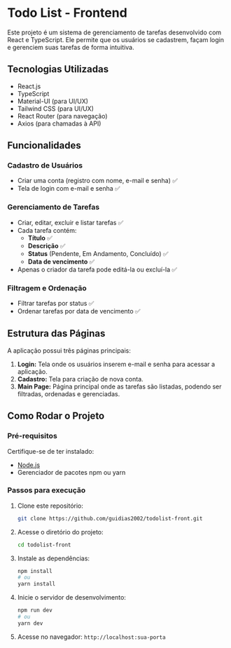 # Todo List - Frontend

Este projeto é um sistema de gerenciamento de tarefas desenvolvido com React e TypeScript. Ele permite que os usuários se cadastrem, façam login e gerenciem suas tarefas de forma intuitiva.

## Tecnologias Utilizadas

- React.js
- TypeScript
- Material-UI (para UI/UX)
- Tailwind CSS (para UI/UX)
- React Router (para navegação)
- Axios (para chamadas à API)

## Funcionalidades

### Cadastro de Usuários
- Criar uma conta (registro com nome, e-mail e senha) ✅
- Tela de login com e-mail e senha ✅

### Gerenciamento de Tarefas
- Criar, editar, excluir e listar tarefas ✅
- Cada tarefa contém:
  - **Título** ✅
  - **Descrição** ✅
  - **Status** (Pendente, Em Andamento, Concluído) ✅
  - **Data de vencimento** ✅
- Apenas o criador da tarefa pode editá-la ou excluí-la ✅

### Filtragem e Ordenação
- Filtrar tarefas por status ✅
- Ordenar tarefas por data de vencimento ✅

## Estrutura das Páginas

A aplicação possui três páginas principais:

1. **Login:** Tela onde os usuários inserem e-mail e senha para acessar a aplicação.
2. **Cadastro:** Tela para criação de nova conta.
3. **Main Page:** Página principal onde as tarefas são listadas, podendo ser filtradas, ordenadas e gerenciadas.

## Como Rodar o Projeto

### Pré-requisitos
Certifique-se de ter instalado:
- [Node.js](https://nodejs.org/)
- Gerenciador de pacotes npm ou yarn

### Passos para execução

1. Clone este repositório:
   ```sh
   git clone https://github.com/guidias2002/todolist-front.git
   ```
2. Acesse o diretório do projeto:
   ```sh
   cd todolist-front
   ```
3. Instale as dependências:
   ```sh
   npm install  
   # ou
   yarn install
   ```
4. Inicie o servidor de desenvolvimento:
   ```sh
   npm run dev  
   # ou
   yarn dev
   ```
5. Acesse no navegador: `http://localhost:sua-porta`

